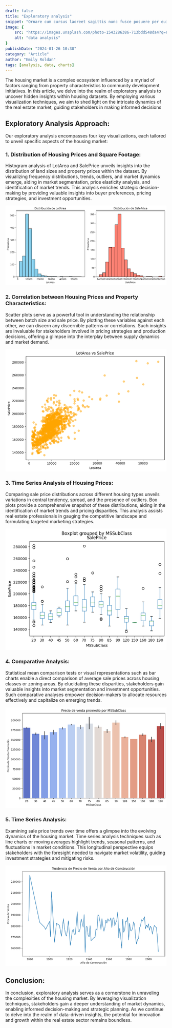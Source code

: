 ```yaml
---
draft: false
title: "Exploratory analysis"
snippet: "Ornare cum cursus laoreet sagittis nunc fusce posuere per euismod dis vehicula a, semper fames lacus maecenas dictumst pulvinar neque enim non potenti. Torquent hac sociosqu eleifend potenti."
image: {
    src: "https://images.unsplash.com/photo-1543286386-713bdd548da4?q=80&w=2070&auto=format&fit=crop&ixlib=rb-4.0.3&ixid=M3wxMjA3fDB8MHxwaG90by1wYWdlfHx8fGVufDB8fHx8fA%3D%3D",
    alt: "data analysis"
}
publishDate: "2024-01-26 10:30"
category: "Article"
author: "Emily Roldan"
tags: [analysis, data, charts]
---
```


The housing market is a complex ecosystem influenced by a myriad of factors ranging from property characteristics to community development initiatives. In this article, we delve into the realm of exploratory analysis to uncover hidden insights within housing datasets. By employing various visualization techniques, we aim to shed light on the intricate dynamics of the real estate market, guiding stakeholders in making informed decisions

## Exploratory Analysis Approach:

Our exploratory analysis encompasses four key visualizations, each tailored to unveil specific aspects of the housing market:

### 1. Distribution of Housing Prices and Square Footage:

Histogram analysis of LotArea and SalePrice unveils insights into the distribution of land sizes and property prices within the dataset. By visualizing frequency distributions, trends, outliers, and market dynamics emerge, aiding in market segmentation, price elasticity analysis, and identification of market trends. This analysis enriches strategic decision-making by providing valuable insights into buyer preferences, pricing strategies, and investment opportunities.

![Alt text](../../assets/histogram.png)

### 2. Correlation between Housing Prices and Property Characteristics:

Scatter plots serve as a powerful tool in understanding the relationship between batch size and sale price. By plotting these variables against each other, we can discern any discernible patterns or correlations. Such insights are invaluable for stakeholders involved in pricing strategies and production decisions, offering a glimpse into the interplay between supply dynamics and market demand.

![Alt text](../../assets/scatterplot.png)

### 3. Time Series Analysis of Housing Prices:

Comparing sale price distributions across different housing types unveils variations in central tendency, spread, and the presence of outliers. Box plots provide a comprehensive snapshot of these distributions, aiding in the identification of market trends and pricing disparities. This analysis assists real estate professionals in gauging the competitive landscape and formulating targeted marketing strategies.

![Alt text](../../assets/boxplot.png)

### 4. Comparative Analysis:
Statistical mean comparison tests or visual representations such as bar charts enable a direct comparison of average sale prices across housing classes or zoning areas. By elucidating these disparities, stakeholders gain valuable insights into market segmentation and investment opportunities. Such comparative analyses empower decision-makers to allocate resources effectively and capitalize on emerging trends.

![Alt text](../../assets/barplot.png)

### 5. Time Series Analysis:

Examining sale price trends over time offers a glimpse into the evolving dynamics of the housing market. Time series analysis techniques such as line charts or moving averages highlight trends, seasonal patterns, and fluctuations in market conditions. This longitudinal perspective equips stakeholders with the foresight needed to navigate market volatility, guiding investment strategies and mitigating risks.

![Alt text](../../assets/lineplot.png)

## Conclusion:

In conclusion, exploratory analysis serves as a cornerstone in unraveling the complexities of the housing market. By leveraging visualization techniques, stakeholders gain a deeper understanding of market dynamics, enabling informed decision-making and strategic planning. As we continue to delve into the realm of data-driven insights, the potential for innovation and growth within the real estate sector remains boundless.